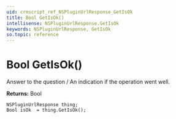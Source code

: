 ```yaml
---
uid: crmscript_ref_NSPluginUrlResponse_GetIsOk
title: Bool GetIsOk()
intellisense: NSPluginUrlResponse.GetIsOk
keywords: NSPluginUrlResponse, GetIsOk
so.topic: reference
---
```


# Bool GetIsOk()

Answer to the question / An indication if the operation went well.

**Returns:** Bool

```crmscript
NSPluginUrlResponse thing;
Bool isOk  = thing.GetIsOk();
```

